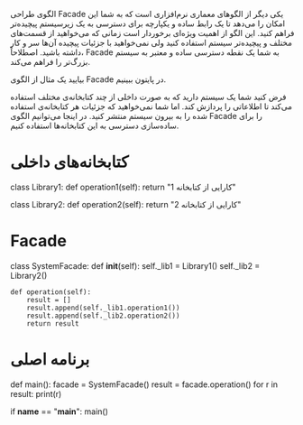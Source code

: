الگوی طراحی Facade یکی دیگر از الگوهای معماری نرم‌افزاری است که به شما این امکان را می‌دهد تا یک رابط ساده و یکپارچه برای دسترسی به یک زیرسیستم پیچیده‌تر فراهم کنید. این الگو از اهمیت ویژه‌ای برخوردار است زمانی که می‌خواهید از قسمت‌های مختلف و پیچیده‌تر سیستم استفاده کنید ولی نمی‌خواهید با جزئیات پیچیده آن‌ها سر و کار داشته باشید. اصطلاحاً، Facade به شما یک نقطه دسترسی ساده و معتبر به سیستم بزرگ‌تر را فراهم می‌کند.

بیایید یک مثال از الگوی Facade در پایتون ببینیم.

فرض کنید شما یک سیستم دارید که به صورت داخلی از چند کتابخانه‌ی مختلف استفاده می‌کند تا اطلاعاتی را پردازش کند. اما شما نمی‌خواهید که جزئیات هر کتابخانه‌ی استفاده شده را به بیرون سیستم منتشر کنید. در اینجا می‌توانیم الگوی Facade را برای ساده‌سازی دسترسی به این کتابخانه‌ها استفاده کنیم.

# کتابخانه‌های داخلی
class Library1:
    def operation1(self):
        return "کارایی از کتابخانه 1"

class Library2:
    def operation2(self):
        return "کارایی از کتابخانه 2"

# Facade
class SystemFacade:
    def __init__(self):
        self._lib1 = Library1()
        self._lib2 = Library2()

    def operation(self):
        result = []
        result.append(self._lib1.operation1())
        result.append(self._lib2.operation2())
        return result

# برنامه اصلی
def main():
    facade = SystemFacade()
    result = facade.operation()
    for r in result:
        print(r)

if __name__ == "__main__":
    main()

